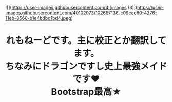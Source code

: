 ![](https://user-images.githubusercontent.com/4![images (3)](https://user-images.githubusercontent.com/40102073/102697136-c09cae80-4276-11eb-8560-b1e4bdbd1bd4.jpeg)
<h1 align="center">れもねーどです。主に校正とか翻訳してます。<br>ちなみにドラゴンですし史上最強メイドです♥<br>Bootstrap最高★</h1>
